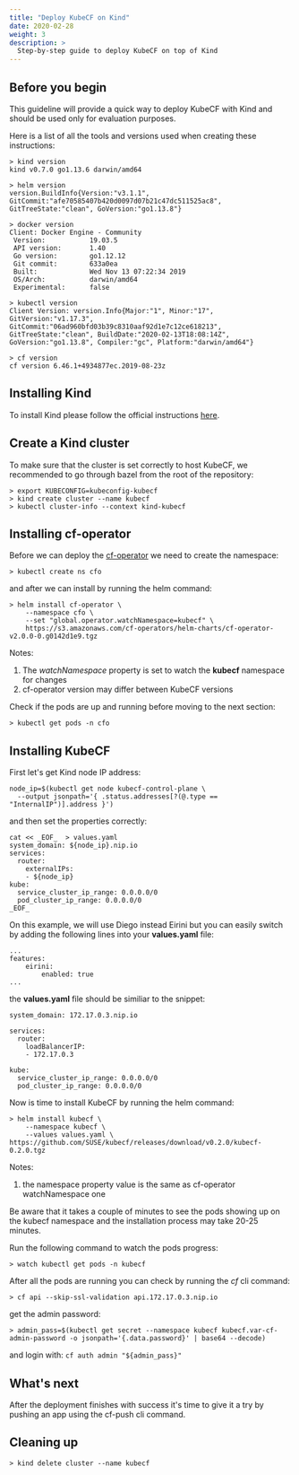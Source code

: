 ```yaml
---
title: "Deploy KubeCF on Kind"
date: 2020-02-28
weight: 3
description: >
  Step-by-step guide to deploy KubeCF on top of Kind
---
```


## Before you begin

This guideline will provide a quick way to deploy KubeCF with Kind and should be used only for evaluation purposes.

Here is a list of all the tools and versions used when creating these instructions:

```
> kind version
kind v0.7.0 go1.13.6 darwin/amd64
```

```
> helm version
version.BuildInfo{Version:"v3.1.1", GitCommit:"afe70585407b420d0097d07b21c47dc511525ac8", GitTreeState:"clean", GoVersion:"go1.13.8"}
```

```
> docker version
Client: Docker Engine - Community
 Version:           19.03.5
 API version:       1.40
 Go version:        go1.12.12
 Git commit:        633a0ea
 Built:             Wed Nov 13 07:22:34 2019
 OS/Arch:           darwin/amd64
 Experimental:      false
```

```
> kubectl version
Client Version: version.Info{Major:"1", Minor:"17", GitVersion:"v1.17.3", GitCommit:"06ad960bfd03b39c8310aaf92d1e7c12ce618213", GitTreeState:"clean", BuildDate:"2020-02-13T18:08:14Z", GoVersion:"go1.13.8", Compiler:"gc", Platform:"darwin/amd64"}
```

```
> cf version
cf version 6.46.1+4934877ec.2019-08-23z
```

## Installing Kind

To install Kind please follow the official instructions [here](https://kind.sigs.k8s.io/docs/user/quick-start/).

## Create a Kind cluster

To make sure that the cluster is set correctly to host KubeCF, we recommended to go through bazel from the root of the repository:

``` 
> export KUBECONFIG=kubeconfig-kubecf
> kind create cluster --name kubecf
> kubectl cluster-info --context kind-kubecf
```

## Installing cf-operator

Before we can deploy the [cf-operator](https://github.com/cloudfoundry-incubator/cf-operator) we need to create the namespace:

```
> kubectl create ns cfo
```

and after we can install by running the helm command:

```
> helm install cf-operator \
    --namespace cfo \
    --set "global.operator.watchNamespace=kubecf" \
    https://s3.amazonaws.com/cf-operators/helm-charts/cf-operator-v2.0.0-0.g0142d1e9.tgz
```

Notes:

1. The *watchNamespace* property is set to watch the **kubecf** namespace for changes
2. cf-operator version may differ between KubeCF versions

Check if the pods are up and running before moving to the next section:

```
> kubectl get pods -n cfo
```

## Installing KubeCF

First let's get Kind node IP address:

```
node_ip=$(kubectl get node kubecf-control-plane \
  --output jsonpath='{ .status.addresses[?(@.type == "InternalIP")].address }')
```

and then set the properties correctly:
```
cat << _EOF_  > values.yaml
system_domain: ${node_ip}.nip.io
services:
  router:
    externalIPs:
    - ${node_ip}
kube:
  service_cluster_ip_range: 0.0.0.0/0
  pod_cluster_ip_range: 0.0.0.0/0
_EOF_
```

On this example, we will use Diego instead Eirini but you can easily switch by adding the following 
lines into your **values.yaml** file:

```
...
features:
    eirini:
        enabled: true
...
```

the **values.yaml** file should be similiar to the snippet:

```
system_domain: 172.17.0.3.nip.io

services:
  router:
    loadBalancerIP:
    - 172.17.0.3

kube:
  service_cluster_ip_range: 0.0.0.0/0
  pod_cluster_ip_range: 0.0.0.0/0
```

Now is time to install KubeCF by running the helm command:

```
> helm install kubecf \
    --namespace kubecf \
    --values values.yaml \
https://github.com/SUSE/kubecf/releases/download/v0.2.0/kubecf-0.2.0.tgz
```

Notes:

1. the namespace property value is the same as cf-operator watchNamespace one

Be aware that it takes a couple of minutes to see the pods showing up on the kubecf namespace and the installation process may take 20-25 minutes.

Run the following command to watch the pods progress:

```
> watch kubectl get pods -n kubecf
```

After all the pods are running you can check by running the *cf* cli command:

```
> cf api --skip-ssl-validation api.172.17.0.3.nip.io
```

get the admin password:

```
> admin_pass=$(kubectl get secret --namespace kubecf kubecf.var-cf-admin-password -o jsonpath='{.data.password}' | base64 --decode)
```

and login with: `cf auth admin "${admin_pass}"`

## What's next

After the deployment finishes with success it's time to give it a try by pushing an app using the cf-push cli command.

## Cleaning up

```
> kind delete cluster --name kubecf
```
